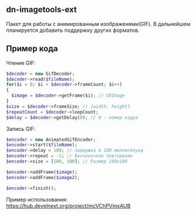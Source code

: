 ## dn-imagetools-ext
Пакет для работы с анимированным изображенями(GIF). В дальнейшем планируется добавить поддержку других форматов.
## Пример кода
Чтение GIF:
```php
$decoder = new GifDecoder;
$decoder->read($fileName);
for($i = 0; $i < $decoder->frameCount; $i++)
{
  $image = $decoder->getFrame($i); // UXImage
}
$size = $decoder->frameSize; // [width, height]
$repeatCount = $decoder->loopCount; 
$delay = $decoder->getDelay(0); // 0 - номер кадра
```
Запись GIF:
```php
$encoder = new AnimatedGifEncoder;
$encoder->start($fileName);
$encoder->delay = 100; // задержка в 100 миллисекунд
$encoder->repeat = -1; // Бесконечное повторение
$encoder->size = [100, 100]; // Размер 100x100

$encoder->addFrame($image);
$encoder->addFrame($image2);

$encoder->finish();
```
Пример использования:
https://hub.develnext.org/project/mcVChPVmxAUB
